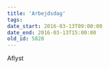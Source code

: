 ```yaml
---
title: 'Arbejdsdag'
tags:
date_start: 2016-03-13T09:00:00
date_end: 2016-03-13T15:00:00
old_id: 5828
---
```

Aflyst